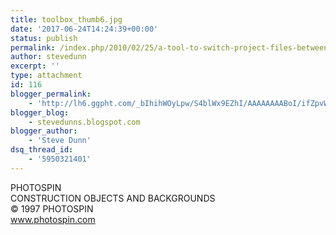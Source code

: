 ```yaml
---
title: toolbox_thumb6.jpg
date: '2017-06-24T14:24:39+00:00'
status: publish
permalink: /index.php/2010/02/25/a-tool-to-switch-project-files-between-using-visual-studio-2008-and-2010/toolbox_thumb6-jpg
author: stevedunn
excerpt: ''
type: attachment
id: 116
blogger_permalink:
    - 'http://lh6.ggpht.com/_bIhihWOyLpw/S4blWx9EZhI/AAAAAAAABoI/ifZpvW7UXUI/toolbox_thumb6.jpg'
blogger_blog:
    - stevedunns.blogspot.com
blogger_author:
    - 'Steve Dunn'
dsq_thread_id:
    - '5950321401'
---
```

PHOTOSPIN  
CONSTRUCTION OBJECTS AND BACKGROUNDS  
© 1997 PHOTOSPIN  
www.photospin.com